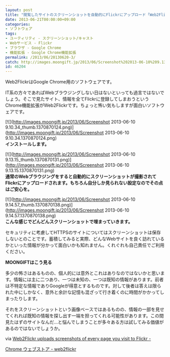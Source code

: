 ```yaml
---
layout: post
title: "閲覧したサイトのスクリーンショットを自動的にFlickrにアップロード「Web2Flickr」"
date: 2013-06-21T00:00:00+09:00
categories:
- ソフトウェア
tags: 
- ユーティリティ - スクリーンショット/キャスト
- Webサービス - Flickr
- ブラウザ - Google Chrome
- 機能拡張 - Google Chrome機能拡張
permalink: /2013/06/20130620-3/
catch: http://images.moongift.jp/2013/06/Screenshot%202013-06-10%209.13.15_thumb.1370870131.png
id: 46204
---
```

Web2FlickrはGoogle Chrome用のソフトウェアです。

  
  

IT系の方々であればWebブラウジングしない日はないといっても過言ではないでしょう。そこで見たサイト、情報を全てFlickrに登録してしまおうというChrome機能拡張がWeb2Flickrです。ちょっと怖い気もしますが面白いソフトウェアです。

  

[![](http://images.moongift.jp/2013/06/Screenshot 2013-06-10 9.10.34_thumb.1370870124.png)](http://images.moongift.jp/2013/06/Screenshot 2013-06-10 9.10.34.1370870124.png)  
**インストールします。**

  

[![](http://images.moongift.jp/2013/06/Screenshot 2013-06-10 9.13.15_thumb.1370870131.png)](http://images.moongift.jp/2013/06/Screenshot 2013-06-10 9.13.15.1370870131.png)  
**通常のWebブラウジングをすると自動的にスクリーンショットが撮影されてFlickrにアップロードされます。もちろん自分しか見られない設定なのでその点はご安心を。**

  

[![](http://images.moongift.jp/2013/06/Screenshot 2013-06-10 9.14.57_thumb.1370870138.png)](http://images.moongift.jp/2013/06/Screenshot 2013-06-10 9.14.57.1370870138.png)  
**こんな感じでどんどんスクリーンショットで埋まっていきます。**

  

セキュリティに考慮してHTTPSのサイトについてはスクリーンショットは保存しないとのことです。蓄積してみると実際、どんなWebサイトを良く訪れているかといった情報が分かって面白いかも知れません。くれぐれも自己責任でご利用ください。

  
  
  

**MOONGIFTはこう見る**

  

多少の怖さはあるものの、個人的には意外とこれはありなのではないかと思います。情報には主に二つあり、一つは未知の、一つは既知の情報があります。前者は不特定な情報でありGoogleが得意とするものです。対して後者は答えは限られた中にしかなく、意外と余計な記憶も混ざって行き着くのに時間がかかってしまったりします。

  

それをスクリーンショットという画像ベースではあるものの、情報の一部を見せてくれれば既知の情報を探し出す一端を担ってくれる可能性があります。この間見たはずのサイトなんだ…と悩んでしまうことが多々ある方は試してみる価値があるのではないでしょうか。

  

via [Web2Flickr uploads screenshots of every page you visit to Flickr -](http://www.ghacks.net/2013/06/06/web2flickr-uploads-screenshots-of-every-page-you-visit-to-flickr/)

  
  

[Chrome ウェブストア - web2flickr](https://chrome.google.com/webstore/detail/web2flickr/mahmahjgjkjhglkippokkiielkkkgmcj)

